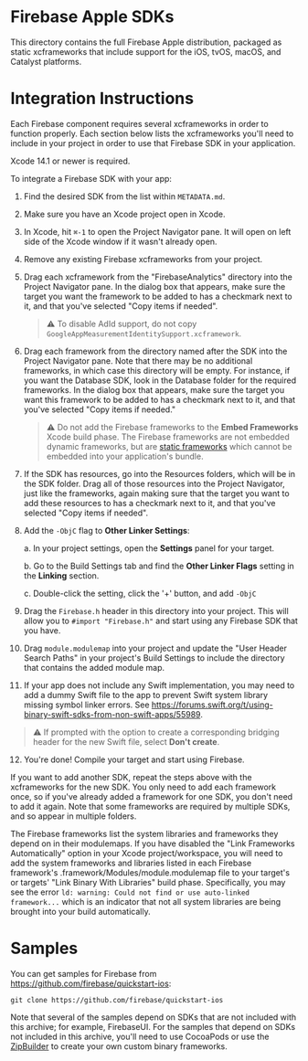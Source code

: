 # Firebase Apple SDKs

This directory contains the full Firebase Apple distribution, packaged as static
xcframeworks that include support for the iOS, tvOS, macOS, and Catalyst
platforms.

# Integration Instructions

Each Firebase component requires several xcframeworks in order to function
properly. Each section below lists the xcframeworks you'll need to include
in your project in order to use that Firebase SDK in your application.

Xcode 14.1 or newer is required.

To integrate a Firebase SDK with your app:

1. Find the desired SDK from the list within `METADATA.md`.
2. Make sure you have an Xcode project open in Xcode.
3. In Xcode, hit `⌘-1` to open the Project Navigator pane. It will open on
   left side of the Xcode window if it wasn't already open.
4. Remove any existing Firebase xcframeworks from your project.
5. Drag each xcframework from the "FirebaseAnalytics" directory into the Project
   Navigator pane. In the dialog box that appears, make sure the target you
   want the framework to be added to has a checkmark next to it, and that
   you've selected "Copy items if needed".

   > ⚠ To disable AdId support, do not copy
   > `GoogleAppMeasurementIdentitySupport.xcframework`.

6. Drag each framework from the directory named after the SDK into the Project
   Navigator pane. Note that there may be no additional frameworks, in which
   case this directory will be empty. For instance, if you want the Database
   SDK, look in the Database folder for the required frameworks. In the dialog
   box that appears, make sure the target you want this framework to be added to
   has a checkmark next to it, and that you've selected "Copy items if needed."

   > ⚠ Do not add the Firebase frameworks to the **Embed Frameworks** Xcode build
   > phase. The Firebase frameworks are not embedded dynamic frameworks, but are
   > [static frameworks](https://www.raywenderlich.com/65964/create-a-framework-for-ios)
   > which cannot be embedded into your application's bundle.

7. If the SDK has resources, go into the Resources folders, which will be in
   the SDK folder. Drag all of those resources into the Project Navigator, just
   like the frameworks, again making sure that the target you want to add these
   resources to has a checkmark next to it, and that you've selected "Copy items
   if needed".
8. Add the `-ObjC` flag to **Other Linker Settings**:

   a. In your project settings, open the **Settings** panel for your target.

   b. Go to the Build Settings tab and find the **Other Linker Flags** setting
     in the **Linking** section.

   c. Double-click the setting, click the '+' button, and add `-ObjC`

9. Drag the `Firebase.h` header in this directory into your project. This will
   allow you to `#import "Firebase.h"` and start using any Firebase SDK that you
   have.
10. Drag `module.modulemap` into your project and update the
   "User Header Search Paths" in your project's Build Settings to include the
   directory that contains the added module map.
11. If your app does not include any Swift implementation, you may need to add
   a dummy Swift file to the app to prevent Swift system library missing
   symbol linker errors. See
   https://forums.swift.org/t/using-binary-swift-sdks-from-non-swift-apps/55989.

   > ⚠ If prompted with the option to create a corresponding bridging header
   > for the new Swift file, select **Don't create**.

12. You're done! Compile your target and start using Firebase.

If you want to add another SDK, repeat the steps above with the xcframeworks for
the new SDK. You only need to add each framework once, so if you've already
added a framework for one SDK, you don't need to add it again. Note that some
frameworks are required by multiple SDKs, and so appear in multiple folders.

The Firebase frameworks list the system libraries and frameworks they depend on
in their modulemaps. If you have disabled the "Link Frameworks Automatically"
option in your Xcode project/workspace, you will need to add the system
frameworks and libraries listed in each Firebase framework's
<Name>.framework/Modules/module.modulemap file to your target's or targets'
"Link Binary With Libraries" build phase.  Specifically, you may see the error
`ld: warning: Could not find or use auto-linked framework...` which is an
indicator that not all system libraries are being brought into your build
automatically.

# Samples

You can get samples for Firebase from https://github.com/firebase/quickstart-ios:

    git clone https://github.com/firebase/quickstart-ios

Note that several of the samples depend on SDKs that are not included with
this archive; for example, FirebaseUI. For the samples that depend on SDKs not
included in this archive, you'll need to use CocoaPods or use the
[ZipBuilder](https://github.com/firebase/firebase-ios-sdk/tree/main/ReleaseTooling)
to create your own custom binary frameworks.
